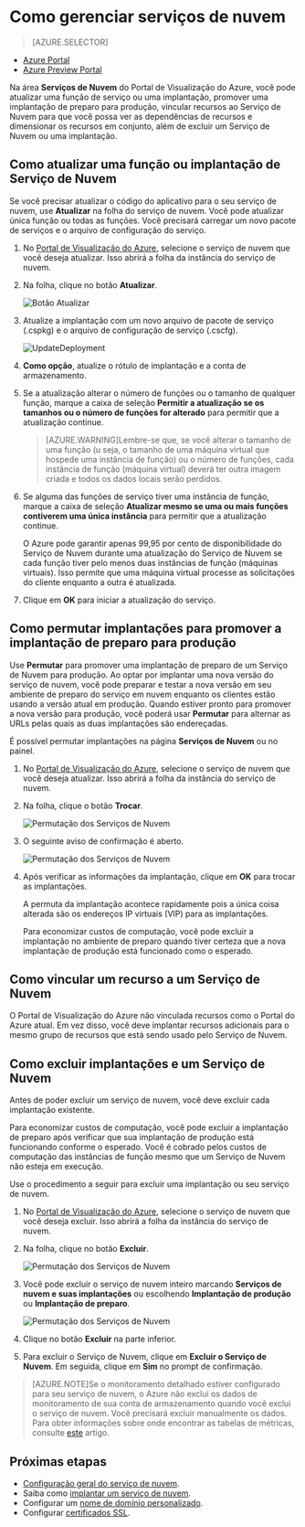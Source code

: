 <properties 
	pageTitle="Como gerenciar um serviço de nuvem (portal de visualização) | Microsoft Azure" 
	description="Saiba como gerenciar serviços de nuvem no Portal de Visualização do Azure. Esses exemplos usam o portal de visualização do Azure." 
	services="cloud-services" 
	documentationCenter="" 
	authors="Thraka" 
	manager="timlt" 
	editor=""/>

<tags 
	ms.service="cloud-services" 
	ms.workload="tbd" 
	ms.tgt_pltfrm="na" 
	ms.devlang="na" 
	ms.topic="article" 
	ms.date="09/22/2015"
	ms.author="adegeo"/>


# Como gerenciar serviços de nuvem

> [AZURE.SELECTOR]
- [Azure Portal](cloud-services-how-to-manage.md)
- [Azure Preview Portal](cloud-services-how-to-manage-portal.md)

Na área **Serviços de Nuvem** do Portal de Visualização do Azure, você pode atualizar uma função de serviço ou uma implantação, promover uma implantação de preparo para produção, vincular recursos ao Serviço de Nuvem para que você possa ver as dependências de recursos e dimensionar os recursos em conjunto, além de excluir um Serviço de Nuvem ou uma implantação.


## Como atualizar uma função ou implantação de Serviço de Nuvem

Se você precisar atualizar o código do aplicativo para o seu serviço de nuvem, use **Atualizar** na folha do serviço de nuvem. Você pode atualizar única função ou todas as funções. Você precisará carregar um novo pacote de serviços e o arquivo de configuração do serviço.

1. No [Portal de Visualização do Azure][], selecione o serviço de nuvem que você deseja atualizar. Isso abrirá a folha da instância do serviço de nuvem.

2. Na folha, clique no botão **Atualizar**.

    ![Botão Atualizar](./media/cloud-services-how-to-manage-portal/update-button.png)

3. Atualize a implantação com um novo arquivo de pacote de serviço (.cspkg) e o arquivo de configuração de serviço (.cscfg).

    ![UpdateDeployment](./media/cloud-services-how-to-manage-portal/update-blade.png)

4. **Como opção**, atualize o rótulo de implantação e a conta de armazenamento.

5. Se a atualização alterar o número de funções ou o tamanho de qualquer função, marque a caixa de seleção **Permitir a atualização se os tamanhos ou o número de funções for alterado** para permitir que a atualização continue.

	>[AZURE.WARNING]Lembre-se que, se você alterar o tamanho de uma função (u seja, o tamanho de uma máquina virtual que hospede uma instância de função) ou o número de funções, cada instância de função (máquina virtual) deverá ter outra imagem criada e todos os dados locais serão perdidos.

6. Se alguma das funções de serviço tiver uma instância de função, marque a caixa de seleção **Atualizar mesmo se uma ou mais funções contiverem uma única instância** para permitir que a atualização continue.

	O Azure pode garantir apenas 99,95 por cento de disponibilidade do Serviço de Nuvem durante uma atualização do Serviço de Nuvem se cada função tiver pelo menos duas instâncias de função (máquinas virtuais). Isso permite que uma máquina virtual processe as solicitações do cliente enquanto a outra é atualizada.

8. Clique em **OK** para iniciar a atualização do serviço.



## Como permutar implantações para promover a implantação de preparo para produção

Use **Permutar** para promover uma implantação de preparo de um Serviço de Nuvem para produção. Ao optar por implantar uma nova versão do serviço de nuvem, você pode preparar e testar a nova versão em seu ambiente de preparo do serviço em nuvem enquanto os clientes estão usando a versão atual em produção. Quando estiver pronto para promover a nova versão para produção, você poderá usar **Permutar** para alternar as URLs pelas quais as duas implantações são endereçadas.

É possível permutar implantações na página **Serviços de Nuvem** ou no painel.

1. No [Portal de Visualização do Azure][], selecione o serviço de nuvem que você deseja atualizar. Isso abrirá a folha da instância do serviço de nuvem.

2. Na folha, clique o botão **Trocar**.

    ![Permutação dos Serviços de Nuvem](./media/cloud-services-how-to-manage-portal/swap-button.png)

3. O seguinte aviso de confirmação é aberto.

	![Permutação dos Serviços de Nuvem](./media/cloud-services-how-to-manage-portal/swap-prompt.png)

4. Após verificar as informações da implantação, clique em **OK** para trocar as implantações.

	A permuta da implantação acontece rapidamente pois a única coisa alterada são os endereços IP virtuais (VIP) para as implantações.

	Para economizar custos de computação, você pode excluir a implantação no ambiente de preparo quando tiver certeza que a nova implantação de produção está funcionado como o esperado.

## Como vincular um recurso a um Serviço de Nuvem

O Portal de Visualização do Azure não vinculada recursos como o Portal do Azure atual. Em vez disso, você deve implantar recursos adicionais para o mesmo grupo de recursos que está sendo usado pelo Serviço de Nuvem.

## Como excluir implantações e um Serviço de Nuvem

Antes de poder excluir um serviço de nuvem, você deve excluir cada implantação existente.

Para economizar custos de computação, você pode excluir a implantação de preparo após verificar que sua implantação de produção está funcionando conforme o esperado. Você é cobrado pelos custos de computação das instâncias de função mesmo que um Serviço de Nuvem não esteja em execução.

Use o procedimento a seguir para excluir uma implantação ou seu serviço de nuvem.

1. No [Portal de Visualização do Azure][], selecione o serviço de nuvem que você deseja excluir. Isso abrirá a folha da instância do serviço de nuvem.

2. Na folha, clique no botão **Excluir**.

    ![Permutação dos Serviços de Nuvem](./media/cloud-services-how-to-manage-portal/delete-button.png)

3. Você pode excluir o serviço de nuvem inteiro marcando **Serviços de nuvem e suas implantações** ou escolhendo **Implantação de produção** ou **Implantação de preparo**.

    ![Permutação dos Serviços de Nuvem](./media/cloud-services-how-to-manage-portal/delete-blade.png)

4. Clique no botão **Excluir** na parte inferior.

5. Para excluir o Serviço de Nuvem, clique em **Excluir o Serviço de Nuvem**. Em seguida, clique em **Sim** no prompt de confirmação.

> [AZURE.NOTE]Se o monitoramento detalhado estiver configurado para seu serviço de nuvem, o Azure não exclui os dados de monitoramento de sua conta de armazenamento quando você exclui o serviço de nuvem. Você precisará excluir manualmente os dados. Para obter informações sobre onde encontrar as tabelas de métricas, consulte [este](cloud-services-how-to-monitor.md) artigo.

[Portal de Visualização do Azure]: https://portal.azure.com

## Próximas etapas

* [Configuração geral do serviço de nuvem](cloud-services-how-to-configure-portal.md).
* Saiba como [implantar um serviço de nuvem](cloud-services-how-to-create-deploy-portal.md).
* Configurar um [nome de domínio personalizado](cloud-services-custom-domain-name-portal.md).
* Configurar [certificados SSL](cloud-services-configure-ssl-certificate-portal.md).

<!---HONumber=Oct15_HO1-->